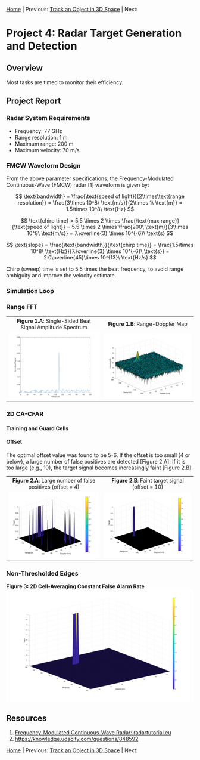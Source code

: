 [Home](../../README.md) | Previous: [Track an Object in 3D Space](../p3/p3-track-an-object-in-3d-space.md) | Next:

# Project 4: Radar Target Generation and Detection

## Overview

Most tasks are timed to monitor their efficiency.

## Project Report

### Radar System Requirements

- Frequency: 77 GHz
- Range resolution: 1 m
- Maximum range: 200 m
- Maximum velocity: 70 m/s

### FMCW Waveform Design

From the above parameter specifications, the Frequency-Modulated Continuous-Wave (FMCW) radar [1] waveform is given by:

$$
\text{bandwidth} = \frac{\text{speed of light}}{2\times\text{range resolution}} = \frac{3\times 10^8\ \text{m/s}}{2\times 1\ \text{m}} =
 1.5\times 10^8\ \text{Hz}
$$

$$
\text{chirp time} = 5.5 \times 2 \times \frac{\text{max range}}{\text{speed of light}} = 5.5 \times 2 \times
 \frac{200\ \text{m}}{3\times 10^8\ \text{m/s}} = 7.\overline{3} \times 10^{-6}\ \text{s}
$$

$$
\text{slope} = \frac{\text{bandwidth}}{\text{chirp time}} = \frac{1.5\times 10^8\ \text{Hz}}{7.\overline{3} \times 10^{-6}\ \text{s}} =
 2.0\overline{45}\times 10^{13}\ \text{Hz/s}
$$

Chirp (sweep) time is set to 5.5 times the beat frequency, to avoid range ambiguity and improve the velocity estimate.

### Simulation Loop

### Range FFT

<table>
  <tr>
  <td align="center"><b>Figure 1.A</b>: Single-Sided Beat Signal Amplitude Spectrum</td>
  <td align="center"><b>Figure 1.B</b>: Range-Doppler Map</td>
  <tr>
  </tr>
  <tr>
    <td align="center"><img align="center" src="img/img2a.svg" width="475"/></td>
    <td align="center"><img align="center" src="img/img2b.svg" width="475"/></td>
  </tr>
</table>

### 2D CA-CFAR

#### Training and Guard Cells

#### Offset

The optimal offset value was found to be 5-6. If the offset is too small (4 or below), a large number of false positives are detected [Figure 2.A]. If it is too large (e.g., 10), the target signal becomes increasingly faint [Figure 2.B].

<table>
  <tr>
  <td align="center"><b>Figure 2.A</b>: Large number of false positives (offset = 4)</td>
  <td align="center"><b>Figure 2.B</b>: Faint target signal (offset = 10)</td>
  <tr>
  </tr>
  <tr>
    <td align="center"><img align="center" src="img/img4a.svg" width="475"/></td>
    <td align="center"><img align="center" src="img/img4b.svg" width="475"/></td>
  </tr>
</table>

### Non-Thresholded Edges

__Figure 3: 2D Cell-Averaging Constant False Alarm Rate__
![2D CA-CFAR](./img/img3.svg)

## Resources

1. [Frequency-Modulated Continuous-Wave Radar: radartutorial.eu](https://www.radartutorial.eu/02.basics/Frequency%20Modulated%20Continuous%20Wave%20Radar.en.html)
2. https://knowledge.udacity.com/questions/848592

[Home](../../README.md) | Previous: [Track an Object in 3D Space](../p3/p3-track-an-object-in-3d-space.md) | Next: